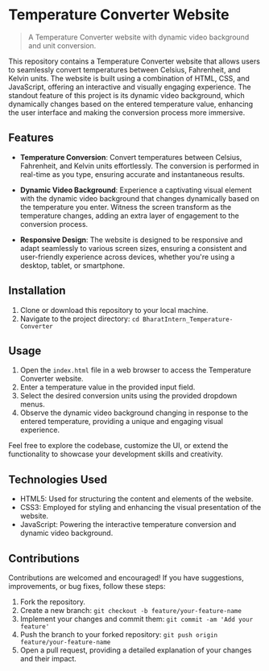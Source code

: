 # Temperature Converter Website

> A Temperature Converter website with dynamic video background and unit conversion.

This repository contains a Temperature Converter website that allows users to seamlessly convert temperatures between Celsius, Fahrenheit, and Kelvin units. The website is built using a combination of HTML, CSS, and JavaScript, offering an interactive and visually engaging experience. The standout feature of this project is its dynamic video background, which dynamically changes based on the entered temperature value, enhancing the user interface and making the conversion process more immersive.

## Features

- **Temperature Conversion**: Convert temperatures between Celsius, Fahrenheit, and Kelvin units effortlessly. The conversion is performed in real-time as you type, ensuring accurate and instantaneous results.

- **Dynamic Video Background**: Experience a captivating visual element with the dynamic video background that changes dynamically based on the temperature you enter. Witness the screen transform as the temperature changes, adding an extra layer of engagement to the conversion process.

- **Responsive Design**: The website is designed to be responsive and adapt seamlessly to various screen sizes, ensuring a consistent and user-friendly experience across devices, whether you're using a desktop, tablet, or smartphone.

## Installation

1. Clone or download this repository to your local machine.
2. Navigate to the project directory: `cd BharatIntern_Temperature-Converter`

## Usage

1. Open the `index.html` file in a web browser to access the Temperature Converter website.
2. Enter a temperature value in the provided input field.
3. Select the desired conversion units using the provided dropdown menus.
4. Observe the dynamic video background changing in response to the entered temperature, providing a unique and engaging visual experience.

Feel free to explore the codebase, customize the UI, or extend the functionality to showcase your development skills and creativity.

## Technologies Used

- HTML5: Used for structuring the content and elements of the website.
- CSS3: Employed for styling and enhancing the visual presentation of the website.
- JavaScript: Powering the interactive temperature conversion and dynamic video background.

## Contributions

Contributions are welcomed and encouraged! If you have suggestions, improvements, or bug fixes, follow these steps:

1. Fork the repository.
2. Create a new branch: `git checkout -b feature/your-feature-name`
3. Implement your changes and commit them: `git commit -am 'Add your feature'`
4. Push the branch to your forked repository: `git push origin feature/your-feature-name`
5. Open a pull request, providing a detailed explanation of your changes and their impact.
